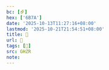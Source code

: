 ```yaml
---
bc: [歺]
hex: ['6B7A']
date: '2025-10-13T11:27:16+08:00'
lastmod: '2025-10-21T21:54:51+08:00'
title: 󰖩
url: 󰖩
tags: [󰖨]
src: GHZR
note:
---
```

